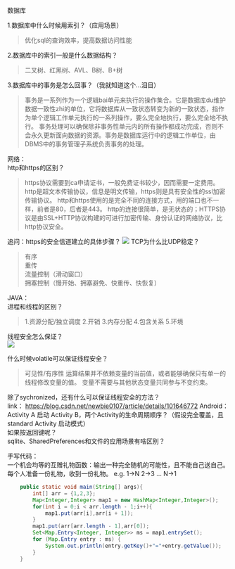 数据库  

1.数据库中什么时候用索引？（应用场景） 


> 优化sql的查询效率，提高数据访问性能
 
2.数据库中的索引一般是什么数据结构？  
> 二叉树、红黑树、AVL、B树、B+树

3.数据库中的事务是怎么回事？（我就知道这个...泪目）  

> 事务是一系列作为一个逻辑bai单元来执行的操作集合。它是数据库du维护数据一致性zhi的单位，它将数据库从一致状态转变为新的一致状态，指作为单个逻辑工作单元执行的一系列操作，要么完全地执行，要么完全地不执行。 事务处理可以确保除非事务性单元内的所有操作都成功完成，否则不会永久更新面向数据的资源。事务是数据库运行中的逻辑工作单位，由DBMS中的事务管理子系统负责事务的处理。

网络：  
http和https的区别？ 
> https协议需要到ca申请证书，一般免费证书较少，因而需要一定费用。
> http是超文本传输协议，信息是明文传输，https则是具有安全性的ssl加密传输协议。
> http和https使用的是完全不同的连接方式，用的端口也不一样，前者是80，后者是443。
> http的连接很简单，是无状态的；HTTPS协议是由SSL+HTTP协议构建的可进行加密传输、身份认证的网络协议，比http协议安全。

追问：https的安全信道建立的具体步骤？ 
![](https://mmbiz.qpic.cn/mmbiz_jpg/FIXT5d3vGcpUvnYVlGTOia56vzkkfpOzsHuO3DiaWcH1ewBrT1Gc3qAaWa8zGPTa8RicibcseMurwk9hDT3jkHR36A/640?wx_fmt=jpeg&tp=webp&wxfrom=5&wx_lazy=1&wx_co=1)
TCP为什么比UDP稳定？

> 有序   
重传   
流量控制（滑动窗口）   
拥塞控制（慢开始、拥塞避免、快重传、快恢复）  
  

JAVA：  
进程和线程的区别？  

> 1.资源分配/独立调度
2.开销
3.内存分配
4.包含关系
5.环境

线程安全怎么保证？  
![](http://https://img-blog.csdn.net/20180315101631748)

什么时候volatile可以保证线程安全？  

>
>可见性/有序性 
运算结果并不依赖变量的当前值，或者能够确保只有单一的线程修改变量的值。
变量不需要与其他状态变量共同参与不变约束。

除了sychronized，还有什么可以保证线程安全的方法？  
link： https://blog.csdn.net/newbie0107/article/details/101646772
Android：  
Activity A 启动 Activity B，两个Activity的生命周期顺序？（假设完全覆盖，且standard Activity 启动模式）  
如果按返回键呢？  
sqlite、SharedPreferences和文件的应用场景有啥区别？  

手写代码：  
一个机会均等的互赠礼物函数：输出一种完全随机的可能性，且不能自己送自己。
每个人准备一份礼物，收到一份礼物。
e.g.
1->N
2->3
...
N->1
```java
    public static void main(String[] args){
        int[] arr = {1,2,3};
        Map<Integer,Integer> map1 = new HashMap<Integer,Integer>();
        for(int i = 0;i < arr.length - 1;i++){
            map1.put(arr[i],arr[i + 1]);
        }
        map1.put(arr[arr.length - 1],arr[0]);
        Set<Map.Entry<Integer, Integer>> ms = map1.entrySet();
        for (Map.Entry entry : ms) {
            System.out.println(entry.getKey()+"="+entry.getValue());
        }
    }
```